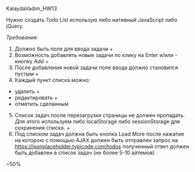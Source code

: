 KalaydaVadim_HW13

Нужно создать Todo List использую либо нативный JavaScript либо jQuery.

_Требования:_

1. Должно быть поле для ввода задачи    +
2. Возможность добавлять новые задачи по клику на Enter и/или - кнопку Add   + 
3. После добавления новой задачи поле ввода должно становится пустым    +
4. Каждый пункт списка можно:
 - удалить    +
 - редактировать   +
 - отметить сделанным
5. Список задач после перезагрузки страницы не должен пропадать. Для этого используем либо localStorage  либо sessionStorage для сохранения списка.   +
6. Под списком задач должна быть кнопка Load More после нажатие на которою с помощью AJAX должен быть отправлен запрос на https://jsonplaceholder.typicode.com/todos полученный ответ должен быть добавлен в список задач (не более 5-10 айтемов)



~50%